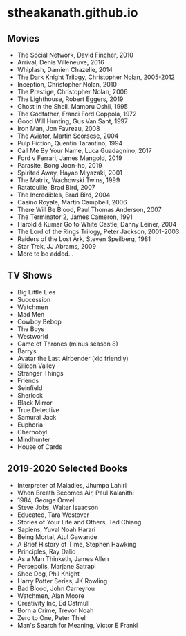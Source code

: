 # stheakanath.github.io

## Movies 

- The Social Network, David Fincher, 2010
- Arrival, Denis Villeneuve, 2016
- Whiplash, Damien Chazelle, 2014
- The Dark Knight Trilogy, Christopher Nolan, 2005-2012
- Inception, Christopher Nolan, 2010
- The Prestige, Christopher Nolan, 2006
- The Lighthouse, Robert Eggers, 2019
- Ghost in the Shell, Mamoru Oshii, 1995
- The Godfather, Franci Ford Coppola, 1972
- Good Will Hunting, Gus Van Sant, 1997
- Iron Man, Jon Favreau, 2008
- The Aviator, Martin Scorsese, 2004
- Pulp Fiction, Quentin Tarantino, 1994
- Call Me By Your Name, Luca Guadagnino, 2017
- Ford v Ferrari, James Mangold, 2019
- Parasite, Bong Joon-ho, 2019
- Spirited Away, Hayao Miyazaki, 2001
- The Matrix, Wachowski Twins, 1999
- Ratatouille, Brad Bird, 2007
- The Incredibles, Brad Bird, 2004
- Casino Royale, Martin Campbell, 2006
- There Will Be Blood, Paul Thomas Anderson, 2007
- The Terminator 2, James Cameron, 1991
- Harold & Kumar Go to White Castle, Danny Leiner, 2004
- The Lord of the Rings Trilogy, Peter Jackson, 2001-2003
- Raiders of the Lost Ark, Steven Speilberg, 1981
- Star Trek, JJ Abrams, 2009
- More to be added...

## TV Shows 

- Big Little Lies
- Succession 
- Watchmen 
- Mad Men
- Cowboy Bebop
- The Boys
- Westworld
- Game of Thrones (minus season 8)
- Barrys
- Avatar the Last Airbender (kid friendly)
- Silicon Valley
- Stranger Things
- Friends
- Seinfield
- Sherlock
- Black Mirror
- True Detective
- Samurai Jack
- Euphoria
- Chernobyl
- Mindhunter
- House of Cards

## 2019-2020 Selected Books 

- Interpreter of Maladies, Jhumpa Lahiri
- When Breath Becomes Air, Paul Kalanithi
- 1984, George Orwell
- Steve Jobs, Walter Isaacson
- Educated, Tara Westover
- Stories of Your Life and Others, Ted Chiang
- Sapiens, Yuval Noah Harari
- Being Mortal, Atul Gawande
- A Brief History of Time, Stephen Hawking
- Principles, Ray Dalio
- As a Man Thinketh, James Allen 
- Persepolis, Marjane Satrapi 
- Shoe Dog, Phil Knight
- Harry Potter Series, JK Rowling
- Bad Blood, John Carreyrou
- Watchmen, Alan Moore
- Creativity Inc, Ed Catmull
- Born a Crime, Trevor Noah
- Zero to One, Peter Thiel 
- Man's Search for Meaning, Victor E Frankl 
